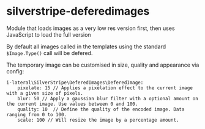 # silverstripe-deferedimages
Module that loads images as a very low res version first, then uses JavaScript to load the full version

By default all images called in the templates using the standard `$Image.Type()` call will be defered.

The temporary image can be customised in size, quality and appearance via config:

```
i-lateral\SilverStripe\DeferedImages\DeferedImage:
    pixelate: 15 // Applies a pixelation effect to the current image with a given size of pixels.
    blur: 50 // Apply a gaussian blur filter with a optional amount on the current image. Use values between 0 and 100.
    quality: 10  // Define the quality of the encoded image. Data ranging from 0 to 100.
    scale: 100 // Will resize the image by a percentage amount.
```
